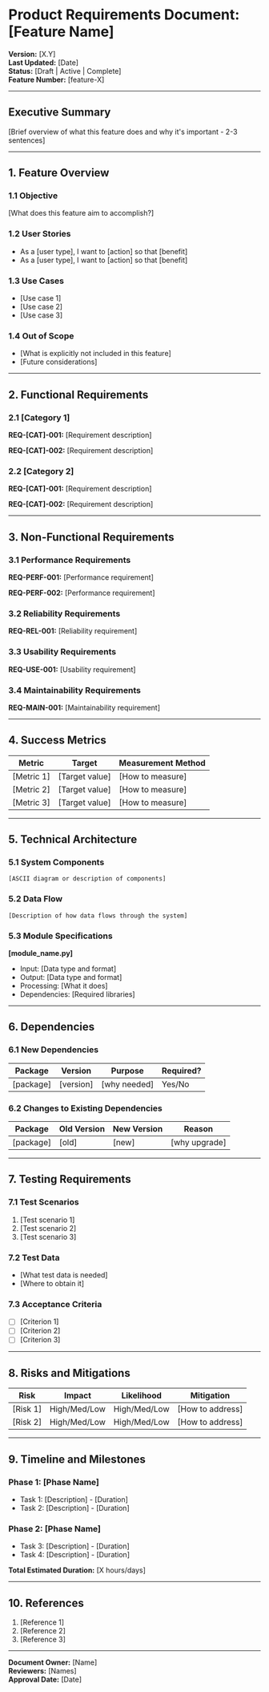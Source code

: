 # Product Requirements Document: [Feature Name]

**Version:** [X.Y]  
**Last Updated:** [Date]  
**Status:** [Draft | Active | Complete]  
**Feature Number:** [feature-X]

---

## Executive Summary

[Brief overview of what this feature does and why it's important - 2-3 sentences]

---

## 1. Feature Overview

### 1.1 Objective
[What does this feature aim to accomplish?]

### 1.2 User Stories
- As a [user type], I want to [action] so that [benefit]
- As a [user type], I want to [action] so that [benefit]

### 1.3 Use Cases
- [Use case 1]
- [Use case 2]
- [Use case 3]

### 1.4 Out of Scope
- [What is explicitly not included in this feature]
- [Future considerations]

---

## 2. Functional Requirements

### 2.1 [Category 1]
**REQ-[CAT]-001:** [Requirement description]

**REQ-[CAT]-002:** [Requirement description]

### 2.2 [Category 2]
**REQ-[CAT]-001:** [Requirement description]

**REQ-[CAT]-002:** [Requirement description]

---

## 3. Non-Functional Requirements

### 3.1 Performance Requirements
**REQ-PERF-001:** [Performance requirement]

**REQ-PERF-002:** [Performance requirement]

### 3.2 Reliability Requirements
**REQ-REL-001:** [Reliability requirement]

### 3.3 Usability Requirements
**REQ-USE-001:** [Usability requirement]

### 3.4 Maintainability Requirements
**REQ-MAIN-001:** [Maintainability requirement]

---

## 4. Success Metrics

| Metric | Target | Measurement Method |
|--------|--------|-------------------|
| [Metric 1] | [Target value] | [How to measure] |
| [Metric 2] | [Target value] | [How to measure] |
| [Metric 3] | [Target value] | [How to measure] |

---

## 5. Technical Architecture

### 5.1 System Components

```
[ASCII diagram or description of components]
```

### 5.2 Data Flow

```
[Description of how data flows through the system]
```

### 5.3 Module Specifications

**[module_name.py]**
- Input: [Data type and format]
- Output: [Data type and format]
- Processing: [What it does]
- Dependencies: [Required libraries]

---

## 6. Dependencies

### 6.1 New Dependencies
| Package | Version | Purpose | Required? |
|---------|---------|---------|-----------|
| [package] | [version] | [why needed] | Yes/No |

### 6.2 Changes to Existing Dependencies
| Package | Old Version | New Version | Reason |
|---------|-------------|-------------|--------|
| [package] | [old] | [new] | [why upgrade] |

---

## 7. Testing Requirements

### 7.1 Test Scenarios
1. [Test scenario 1]
2. [Test scenario 2]
3. [Test scenario 3]

### 7.2 Test Data
- [What test data is needed]
- [Where to obtain it]

### 7.3 Acceptance Criteria
- [ ] [Criterion 1]
- [ ] [Criterion 2]
- [ ] [Criterion 3]

---

## 8. Risks and Mitigations

| Risk | Impact | Likelihood | Mitigation |
|------|--------|------------|------------|
| [Risk 1] | High/Med/Low | High/Med/Low | [How to address] |
| [Risk 2] | High/Med/Low | High/Med/Low | [How to address] |

---

## 9. Timeline and Milestones

### Phase 1: [Phase Name]
- Task 1: [Description] - [Duration]
- Task 2: [Description] - [Duration]

### Phase 2: [Phase Name]
- Task 3: [Description] - [Duration]
- Task 4: [Description] - [Duration]

**Total Estimated Duration:** [X hours/days]

---

## 10. References

1. [Reference 1]
2. [Reference 2]
3. [Reference 3]

---

**Document Owner:** [Name]  
**Reviewers:** [Names]  
**Approval Date:** [Date]
